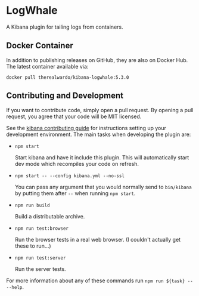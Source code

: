 # LogWhale

A Kibana plugin for tailing logs from containers.


## Docker Container

In addition to publishing releases on GitHub, they are also on Docker Hub. The latest container available via:

```
docker pull therealwardo/kibana-logwhale:5.3.0
```


## Contributing and Development

If you want to contribute code, simply open a pull request. By opening a pull request, you agree that your code will be MIT licensed.

See the [kibana contributing guide](https://github.com/elastic/kibana/blob/master/CONTRIBUTING.md) for instructions setting up your development environment. The main tasks when developing the plugin are:

  - `npm start`

    Start kibana and have it include this plugin. This will automatically start dev mode which recompiles your code on refresh.

  - `npm start -- --config kibana.yml --no-ssl`

    You can pass any argument that you would normally send to `bin/kibana` by putting them after `--` when running `npm start`.

  - `npm run build`

    Build a distributable archive.

  - `npm run test:browser`

    Run the browser tests in a real web browser. (I couldn't actually get these to run...)

  - `npm run test:server`

    Run the server tests.

For more information about any of these commands run `npm run ${task} -- --help`.
